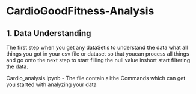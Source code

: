 # CardioGoodFitness-Analysis

<h2> 1. Data Understanding</h2>
<p> The first step when you get any dataSetis to understand the data what all things you got in your csv file or dataset so that youcan process all things and go onto the next step to start filling the null value inshort start filtering the data.<p>

<p> Cardio_analysis.ipynb - The file contain allthe Commands which can get you started with analyzing your data </p>

